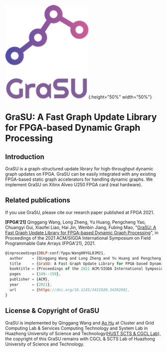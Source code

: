 ![logo](GraSU_free-file.png){:height="50%" width="50%"}

# GraSU: A Fast Graph Update Library for FPGA-based Dynamic Graph Processing

## Introduction

GraSU is a graph-structured update library for high-throughput dynamic graph updates on FPGA. GraSU can be easily integrated with any existing FPGA-based static graph accelerators for handling dynamic graphs. We implement GraSU on Xilinx Alveo U250 FPGA card (real hardware).

## Related publications

If you use GraSU, please cite our reearch paper published at FPGA 2021.

**\[FPGA'21\]** Qinggang Wang, Long Zheng, Yu Huang, Pengcheng Yao, Chuangyi Gui, Xiaofei Liao, Hai Jin, Wenbin Jiang, Fubing Mao, "[GraSU: A Fast Graph Update Library for FPGA-based Dynamic Graph Processing](https://dl.acm.org/doi/10.1145/3431920.3439288)", in Proceedings of the 2021 ACM/SIGDA International Symposium on Field Programmable Gate Arrays (FPGA'21), 2021. 

```javascript
@inproceedings{DBLP:conf/fpga/Wang00YGL0JM21,
  author    = {Qinggang Wang and Long Zheng and Yu Huang and Pengcheng Yao and Chuangyi Gui and Xiaofei Liao and Hai Jin and Wenbin Jiang and Fubing Mao},
  title     = {GraSU: A Fast Graph Update Library for FPGA-based Dynamic Graph Processing},
  booktitle = {Proceedings of the 2021 ACM/SIGDA International Symposium on Field Programmable Gate Arrays (FPGA'21)},
  pages     = {149--159},
  publisher = {ACM},
  year      = {2021},
  url       = {https://doi.org/10.1145/3431920.3439288},
}
```

## License & Copyright of GraSU
GraSU is implemented by Qinggang Wang and [Ao Hu](https://github.com/pauvrepetit) at Cluster and Grid Computing Lab & Services Computing Technology and System Lab in Huazhong University of Science and Technology([HUST SCTS & CGCL Lab](http://grid.hust.edu.cn/)), the copyright of this GraSU remains with CGCL & SCTS Lab of Huazhong University of Science and Technology.
